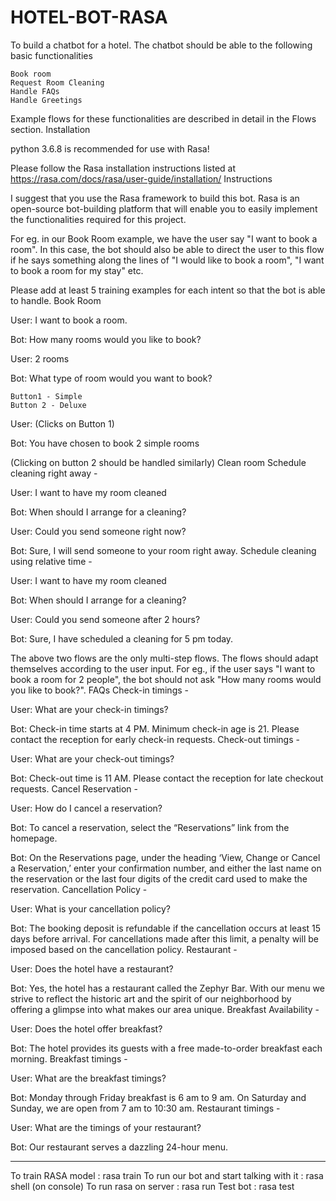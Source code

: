 # HOTEL-BOT-RASA


To build a  chatbot for a hotel. The chatbot should be able to the following basic functionalities

    Book room
    Request Room Cleaning
    Handle FAQs
    Handle Greetings

Example flows for these functionalities are described in detail in the Flows section.
Installation

python 3.6.8 is recommended for use with Rasa!

Please follow the Rasa installation instructions listed at https://rasa.com/docs/rasa/user-guide/installation/
Instructions

I suggest that you use the Rasa framework to build this bot. Rasa is an open-source bot-building platform that will enable you to easily implement the functionalities required for this project.


For eg. in our Book Room example, we have the user say "I want to book a room". In this case, the bot should also be able to direct the user to this flow if he says something along the lines of "I would like to book a room", "I want to book a room for my stay" etc.

Please add at least 5 training examples for each intent so that the bot is able to handle.
Book Room

User: I want to book a room.

Bot: How many rooms would you like to book?

User: 2 rooms

Bot: What type of room would you want to book?

    Button1 - Simple
    Button 2 - Deluxe

User: (Clicks on Button 1)

Bot: You have chosen to book 2 simple rooms

(Clicking on button 2 should be handled similarly)
Clean room
Schedule cleaning right away -

User: I want to have my room cleaned

Bot: When should I arrange for a cleaning?

User: Could you send someone right now?

Bot: Sure, I will send someone to your room right away.
Schedule cleaning using relative time -

User: I want to have my room cleaned

Bot: When should I arrange for a cleaning?

User: Could you send someone after 2 hours?

Bot: Sure, I have scheduled a cleaning for 5 pm today.

The above two flows are the only multi-step flows. The flows should adapt themselves according to the user input. For eg., if the user says "I want to book a room for 2 people", the bot should not ask "How many rooms would you like to book?".
FAQs
Check-in timings -

User: What are your check-in timings?

Bot: Check-in time starts at 4 PM. Minimum check-in age is 21. Please contact the reception for early check-in requests.
Check-out timings -

User: What are your check-out timings?

Bot: Check-out time is 11 AM. Please contact the reception for late checkout requests.
Cancel Reservation -

User: How do I cancel a reservation?

Bot: To cancel a reservation, select the “Reservations” link from the homepage.

Bot: On the Reservations page, under the heading ‘View, Change or Cancel a Reservation,’ enter your confirmation number, and either the last name on the reservation or the last four digits of the credit card used to make the reservation.
Cancellation Policy -

User: What is your cancellation policy?

Bot: The booking deposit is refundable if the cancellation occurs at least 15 days before arrival. For cancellations made after this limit, a penalty will be imposed based on the cancellation policy.
Restaurant -

User: Does the hotel have a restaurant?

Bot: Yes, the hotel has a restaurant called the Zephyr Bar. With our menu we strive to reflect the historic art and the spirit of our neighborhood by offering a glimpse into what makes our area unique.
Breakfast Availability -

User: Does the hotel offer breakfast?

Bot: The hotel provides its guests with a free made-to-order breakfast each morning.
Breakfast timings -

User: What are the breakfast timings?

Bot: Monday through Friday breakfast is 6 am to 9 am. On Saturday and Sunday, we are open from 7 am to 10:30 am.
Restaurant timings -

User: What are the timings of your restaurant?

Bot: Our restaurant serves a dazzling 24-hour menu.



**************************************************

To train RASA model : rasa train 
To run our bot and start talking with it : rasa shell (on console)
To run rasa on server : rasa run
Test bot : rasa test
